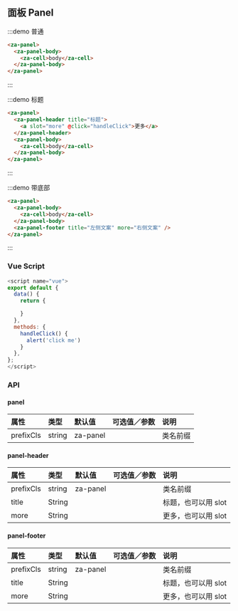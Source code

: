 ## 面板 Panel

:::demo 普通

```html
<za-panel>
  <za-panel-body>
    <za-cell>body</za-cell>
  </za-panel-body>
</za-panel>
```

:::

:::demo 标题

```html
<za-panel>
  <za-panel-header title="标题">
    <a slot="more" @click="handleClick">更多</a>
  </za-panel-header>
  <za-panel-body>
    <za-cell>body</za-cell>
  </za-panel-body>
</za-panel>
```

:::

:::demo 带底部

```html
<za-panel>
  <za-panel-body>
    <za-cell>body</za-cell>
  </za-panel-body>
  <za-panel-footer title="左侧文案" more="右侧文案" />
</za-panel>
```

:::

### Vue Script

```javascript
<script name="vue">
export default {
  data() {
    return {

    }
  },
  methods: {
    handleClick() {
      alert('click me')
    }
  },
};
</script>
```

### API

#### panel

| 属性      | 类型   | 默认值   | 可选值／参数 | 说明     |
| :-------- | :----- | :------- | :----------- | :------- |
| prefixCls | string | za-panel |              | 类名前缀 |

#### panel-header

| 属性      | 类型   | 默认值   | 可选值／参数 | 说明                |
| :-------- | :----- | :------- | :----------- | :------------------ |
| prefixCls | string | za-panel |              | 类名前缀            |
| title     | String |          |              | 标题，也可以用 slot |
| more      | String |          |              | 更多，也可以用 slot |

#### panel-footer

| 属性      | 类型   | 默认值   | 可选值／参数 | 说明                |
| :-------- | :----- | :------- | :----------- | :------------------ |
| prefixCls | string | za-panel |              | 类名前缀            |
| title     | String |          |              | 标题，也可以用 slot |
| more      | String |          |              | 更多，也可以用 slot |
